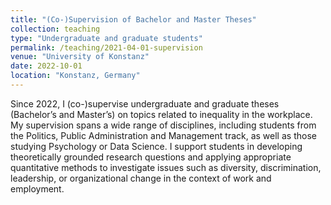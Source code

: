 ```yaml
---
title: "(Co-)Supervision of Bachelor and Master Theses"
collection: teaching
type: "Undergraduate and graduate students"
permalink: /teaching/2021-04-01-supervision
venue: "University of Konstanz"
date: 2022-10-01
location: "Konstanz, Germany"
---
```


Since 2022, I (co-)supervise undergraduate and graduate theses (Bachelor’s and Master’s) on topics related to inequality in the workplace. My supervision spans a wide range of disciplines, including students from the Politics, Public Administration and Management track, as well as those studying Psychology or Data Science. I support students in developing theoretically grounded research questions and applying appropriate quantitative methods to investigate issues such as diversity, discrimination, leadership, or organizational change in the context of work and employment.


